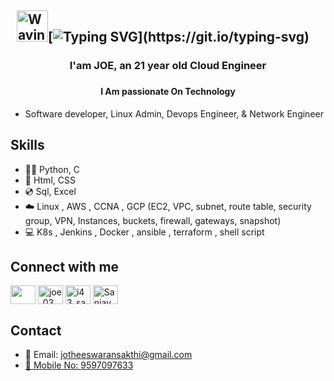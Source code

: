 ## &nbsp; <img src="https://c.tenor.com/oqyUP8ollp8AAAAi/amphibia-anne-boonchuy.gif" alt="Waving hand" width="50px">[![Typing SVG](https://readme-typing-svg.herokuapp.com/?font=Ubuntu&color=%2336BCF7&vCenter=true&height=35&lines=root%40SANJAY_M~%23+whoami;%E2%9C%93+DevOps+Engineer;%E2%9C%93+Cloud+Engineer+;%E2%9C%93+Web+Developer+;%E2%9C%93+Blogger+;%E2%9C%93+Automation+Developer+;%E2%9C%93+Shell+Script+Developer;%E2%9C%93+Linux+Admim;%E2%9C%93+Network+Engineer;)](https://git.io/typing-svg)



###

### <h3 align="center">I'am JOE, an 21 year old Cloud Engineer</h3> 

###

### <h4 align="center">I Am passionate On Technology</h4>

  <ul>
      <li>Software developer, Linux Admin, Devops Engineer, & Network Engineer</li>
  </ul>

## Skills 

  <ul>
    <li>🧑‍💻 Python, C </li>
    <li>🚀 Html, CSS </li>
    <li>💿 Sql, Excel </li>
    <li>☁️  Linux , AWS , CCNA , GCP (EC2, VPC, subnet, route table, security group, VPN, Instances, buckets, firewall, gateways, snapshot) </li>
    <li>💻 K8s , Jenkins , Docker , ansible , terraform , shell script </li>
  </ul>


## Connect with me 

<p align="left">
<a
href="https://www.linkedin.com/in/jotheessakthi3/"
target="blank"><img align="center"
src="https://raw.githubusercontent.com/rahuldkjain/github-profile-readme-generator/master/src/images/icons/Social/linked-in-alt.svg"
height="30" width="40"
/></a>
<a href="https://codesandbox.io/u/joe_03"
target="blank"><img align="center" src="https://raw.githubusercontent.com/rahuldkjain/github-profile-readme-generator/master/src/images/icons/Social/codesandbox.svg"
 alt="joe_03" height="30" width="40" /></a>
<a
href="https://instagram.com/jotheeswaran_sakthi" target="blank"><img
align="center"
src="https://raw.githubusercontent.com/rahuldkjain/github-profile-readme-generator/master/src/images/icons/Social/instagram.svg"
 alt="i43_sanju" height="30" width="40" /></a>
<a
 href="https://www.hackerrank.com/profile/joe_03"
target="blank"><img align="center"
src="https://raw.githubusercontent.com/rahuldkjain/github-profile-readme-generator/master/src/images/icons/Social/hackerrank.svg"
 alt="Sanjay_M08" height="30" width="40" /></a>
</p>

## Contact

  <ul>
    <li>📧 Email:     <a href="mailto:jotheeswaransakthi@gmail.com">jotheeswaransakthi@gmail.com</li>
    <li>📱 Mobile No: <a href="tel:+919597097633">9597097633</li>
  </ul>




